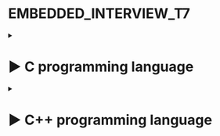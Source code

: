 # EMBEDDED_INTERVIEW_T7

<details>
  <summary><h1>▶ C programming language</h1></summary>
## 1. C Basic 

**1.1 Typedef**

**1.2 Struct**

**1.3 For**

**1.4 While**

**1.5 Do**

**1.6 If Else**

**1.7 Switch case**



## 2. Pointer

**2.1 Con trỏ**
- Là một biến mà nó lưu địa chỉ của biến khác

E.g : 

![Alt text](image.png)

- Biến number có giá trị là 50, địa chỉ là fff4
- Trong đó p là biến con trỏ trỏ đến địa chỉ fff4 của biến number

E.g : 
```c
#include <stdio.h>

int a = 10;

void test(){
    printf("this is test\n");
}
int main(int argc, char const *argv[])
{
    int *ptr = &a;
    printf("dia chi %p\n", &test); 
    printf("dia chi a %p\n", &a );

    printf("gia tri ptr %p\n", ptr);

    printf("gia tri cua bien ma con tro dang quan li %d ", *ptr);
    return 0;
}
```


**Kích thước con trỏ**
Con trỏ chỉ lưu địa chỉ nên kích thước của mọi con trỏ là **như nhau**. Kích thước này phụ thuộc vào môi trường hệ thống máy tính:
- Môi trường Windows 32 bit: 4 bytes
- Môi trường Windows 64 bit: 8 bytes
```c
int main(int argc, char const *argv[])
{

void *ptr= &tong;
printf("size: %d\n", sizeof(ptr));
// Kích thước biến con trỏ phụ thuộc vào kiến trúc của vi xử lí
//64 /8bit = 8 byte
//32/8 = 4

return 0;
}
```


**2.2 Con trỏ Void (Void Pointer)**

- Con trỏ void là con trỏ đặc biệt, có thể trỏ đến mọi địa chỉ
- Dùng con trỏ void thì phải ép kiểu
```c
int main(int argc, char const *argv[])
{
    int i = 10;
    double d = 10.3;
    char c = 'A';
    //int *ptr = &d; : máy sẽ báo lỗi vì không cùng kiểu dữ liệu  
    void *ptr; // là con trỏ đặc biệt, nó sẽ trỏ đến địa chỉ của mọi đối tượng không cần biết đó là kiểu dữ liệu gì 
    ptr = &i; 
    // printf(" gia tri cua ptr %p\n", *ptr); : in ra lỗi vì nó chỉ biết địa chỉ của i chứ không biết nó mang kiểu dữ liệu gì nên ta phải ÉP KIỂU
    printf("test i = %d\n", *(int*)ptr ); // (int*)ptr: giá trị của địa chỉ này là kiểu integer   
    ptr = &d;
    printf("test d = %f\n", *(double*)ptr);
    ptr = &c;
    printf("test c = %c\n", *(char*)ptr);
 return 0;
}

```
**2.3 Function Pointer**
- Trỏ đến địa chỉ của hàm
- Dùng để gọi hàm thông qua con trỏ
`kiểu trả về hàm(*tên con trỏ hàm)(kiểu input, kiểu input )`
Ex:
```c
// con trỏ hàm sẽ trỏ đến địa chỉ của hàm
void tong(int a, int b){
    printf("tong %d va %d = %d\n", a, b, a+b);
}

void hieu(int a, int b){
    printf("hieu %d va %d = %d\n", a, b, a-b);
}

int tich(int a, int b){
    return a*b;
}
int main(int argc, char const *argv[])
{
    void(*ptr)(int,int); 
    ptr = &tong;
    ptr(8,7);
    ptr = &hieu;
    ptr(10,6);
    
    int (*ptrtich)(int,int) = &tich; // Con trỏ ptr trỏ tới hàm tích
    printf("tich %d\n", ptrtich(6,5));
    return 0;
}

```
**2.3.1 Con trỏ hàm làm input parameter**

```c
// con trỏ hàm sẽ trỏ đến địa chỉ của hàm
//input là 1 hàm dùng 1 con trỏ hàm
// cú pháp: void tenham(void(*tencontro)(kieu dau vao, kieu dau vao), tham so dau vao, tham so dau vao)
void tinhtoan(void(*func)(int, int), int a, int b ){
    printf("Tinh toan\n");
    func(a,b);
}
int main(int argc, char const *argv[])
{
  tinhtoan(&tong, 4, 9);   
  tinhtoan(&hieu, 8, 2);
  tinhtoan(&tich, 2, 6);
    return 0;
}

```
**2.3.2 Dùng con trỏ void trỏ đến địa chỉ của con trỏ hàm để hiển thị**
```c
void *ptr = &tong;
((void(*)(int,int))ptr)(7,5);

```


**2.4 Con trỏ NULL**
- Là con trỏ có địa chỉ và giá trị bằng 0
- Vì khai báo con trỏ bất kì thò phải có giá trị nếu không thì con trỏ sẽ trỏ tới giá trị rác
Ex:
```
```


**2.5 Pointer to Pointer**
- **Pointer to pointer** là một loại con trỏ dùng để lưu trữ địa chỉ của biến con trỏ.

VD: 
- ina = 10// 0xc1       
//giá trị 10, địa chỉ 0xc1
 int*ptr = &a // 0xc1; 0xa5
 //giá trị 0xc1, địa chỉ 0xa5``


- int**ptr ( giá trị của biến trỏ ) = &ptr= 0xa5
 *(0xa5)= 0xc1 --> **(0xa5)= 10



## 3. Memory Allocation


| Stack |
|:-----:|
|   ↓   |
|   ↑   |	
|  Heap |
|  Bss(Uninitialized data)  |
|  Data(Initialized data)   |
|  Text |

- ***Text:*** Quyền truy cập chỉ có thể Read
	- Chứa khai báo các hằng số(.rodata)
	- Nó chưa lệnh thực thi nên tránh sửa đổi instruction
- ***Data:*** Quyền truy cập Read-Write
	- Chứa biến toàn cục hoặc biến static: Có giá trị khởi tạo khác 0
	- Được giải phóng khi kết thúc chương trình
- ***Bss:*** Quyền truy cập Read-Write
	- Chứa biến toàn cục hoặc các biến static: Có giá trị khởi tạo bằng 0 hoặc không khởi tạo
	- Được giải phóng khi kết thúc chương trình
- ***Stack:*** Quyền truy cập là Read-Write.
	- Được sử dụng cấp phát cho biến local, input parameter của hàm,...
	- Sẽ được giải phóng khi ra khỏi block code/hàm
- ***Heap:*** Quyền truy cập là Read-Write.
	- Được sử dụng để cấp phát bộ nhớ động như: Malloc, Calloc,...
	- Sẽ được giải phóng khi gọi hàm free,...


**Cấp phát động**
- khai báo 1 mảng mà chưa rõ phải sử dụng kích thước là bao nhiêu --> cấp phát động
- Cấp phát động bộ nhớ chính là việc cấp phát/giải phóng, thay đổi kích thước bộ nhớ một cách linh hoạt. Giúp chúng ta điều khiển được việc sử dụng bộ nhớ của chương trình.

- **Malloc:**  
Ex: tạo 5 ô nhớ cho kiểu uint16
```c
 C1:   uint16_t *ptr = (uint16_t *)malloc(2*5)
 C2:   uint16_t *ptr2 = (uint16_t *)malloc(sizeof(uint16_t)*5);
```
- **Realloc:**
Ex: thay đổi size lên 7 ô nhớ
```c
    ptr2 = (uint16_t *)realloc(ptr2, sizeof(uint16_t)*7);
```
- **Free:** 
Ex:
```c
 free(ptr); // Thu hồi vùng nhớ
```

## 4. Variables 
**4.1 Biến Static**
- Biến static cục bộ: Khi 1 biến cục bộ được khai báo với từ khóa static. Biến sẽ chỉ được khởi tạo 1 lần duy nhất và tồn tại suốt thời gian chạy chương trình. Giá trị của nó không bị mất đi ngay cả khi kết thúc hàm. Tuy nhiên khác với biến toàn cục có thể gọi trong tất cả mọi nơi trong chương trình, thì biến cục bộ static chỉ có thể được gọi trong nội bộ hàm khởi tạo ra nó. Mỗi lần hàm được gọi, giá trị của biến chính bằng giá trị tại lần gần nhất hàm được gọi.


_E.g :  Khi chưa khai báo biến static_
```c
void test(){
    static int a =10;  // giả sử có địa chỉ là 0xc1
    printf("a = %d\n", a);
    a++;
}

int main(int argc, char const *argv[])
{
    test(); // nó sẽ được lưu ở phân vùng nhớ đó 
    test(); // khi chạy lần 2 thì sẽ không khởi tạo lại mà tiếp tục thực hiện tức là a + 1 
    test(); // tương tự

    return 0;
}
```
Kết quả: 
10
10
10


_E.g :  Khi dùng biến static_
```c
void test(){
    static int a =10;  // giả sử có địa chỉ là 0xc1
    printf("a = %d\n", a);
    a++;
}

int main(int argc, char const *argv[])
{
    test(); // nó sẽ được lưu ở phân vùng nhớ đó 
    test(); // khi chạy lần 2 thì sẽ không khởi tạo lại mà tiếp tục thực hiện tức là a + 1 
    test(); // tương tự

    return 0;
} 
```
Kết quả: 
 10
 11
 12


- Biến static toàn cục: Biến toàn cục static sẽ chỉ có thể được truy cập và sử dụng trong File khai báo nó, các File khác không có cách nào truy cập được. 



**4.2 Biến Extern** 
- Gọi hàm, biến từ một file khác
- Biến Static toàn cục không lấy được qua extern

VD: Muốn gọi biến a ở file test. sang file main.c, ta thực hiện ở file main.c như sau:

extern a;

Tại Terminal gõ: `gcc main.c test.c` --> `enter`
Gõ `./main` 



**4.3 Biến Volatile**
```c
volatile int test; // thông báo cho compiler không được phép tối ưu test
    while (1)
    {
        test = readdataUART(); // khi chạy sẽ bỏ qua bước này
        A();
        B();
        C();
    }  
    return 0;
```


**4.4 Biến Register**
- Tác dụng của từ khóa register, nói một cách ngắn gọn là làm tăng hiệu năng(performance) của chương trình.

![Alt text](image-5.png)

- Có register thì xử lí nhanh hơn.
- Hiện nay người ta không còn sủ dụng register nữa vì tốc độ xử lí của RAM đã nhanh hơn tuy nhiên một vài controller còn sử dụng.

Ex:
```c

int main(int argc, char const *argv[])
{
    clock_t start, end;
    double test;
    register  i; 
    start = clock();
    for (; i < 0xFFFFFFFF; i++);
    end = clock();
    test = ((double)(end - start))/CLOCKS_PER_SEC;
    printf("time: %f\n", test);
    return 0;
}

// không có register: time: 7.550000
// có register        time: 0.951000

``` 

## 5. Struct and Union
Struct và Union là 2 cấu trúc dữ liệu do lập trình viên định nghĩa bao gồm các biến với kiểu dữ liệu khác nhau.

**5.1 Struct**

Cú Pháp:
```c
struct <tên kiểu cấu trúc>
{
<kiểu dữ liệu> <tên thành phần 1>;
… 
<kiểu dữ liệu> <tên thành phần n>;
} <tên biến 1>, <tên biến 2>;

```
Ex: 
```c
struct dulieuhocsinh {
    int tuoi;
    float chieucao;
    int namsinh;
}hocsinh1;
```

**5.2 Union**
- Được khai báo và sử dụng như cấu trúc
- Các thành phần của union có chung địa chỉ đầu (nằm chồng lên nhau trong bộ nhớ)

Cú Pháp
```c
union <tên kiểu cấu trúc>
{
<kiểu dữ liệu> <tên thành phần 1>;
… 
<kiểu dữ liệu> <tên thành phần n>;
} <tên biến 1>, <tên biến 2>;
 ```
Ex:

```c
typedef union{
        uint8_t var1[2];
        uint8_t var2[3];
        uint8_t var3[1];   
}typeunion;
```

**5.3 So sánh Struct và union**

Về mặt ý nghĩa, struct và union cơ bản giống nhau(đều là kiểu dữ liệu do người dùng tự định nghĩa). Tuy nhiên, về mặt lưu trữ trong bộ nhớ, chúng có sự khác biệt rõ rệt như sau:

•	**Struct**: Dữ liệu của các thành viên của struct được lưu trữ ở những vùng nhớ khác nhau. Do đó kích thước của 1 struct tối thiểu bằng kích thước các thành viên cộng lại tại vì còn phụ thuộc vào bộ nhớ đệm (struct padding)

•	**Union** : Dữ liệu các thành viên sẽ dùng chung 1 vùng nhớ. Kích thước của union được tính là kích thước lớn nhất của kiểu dữ liệu trong union. Việc thay đổi nội dung của 1 thành viên sẽ dẫn đến thay đổi nội dung của các thành viên khác.


**5.4 Ví dụ về truyền data sử dụng union và struct**
```c
typedef union{
    struct{
        uint8_t id[2];
        uint8_t data[3];
        uint8_t checkSum[1];


    }object;
    uint8_t array[6];
   
}dataFrame;


int main(int argc, char const *argv[])
{
    //Gói data cần phải truyền: 1 byte ID
    //                          3 byte DATA
    //                          1 byte CS
    //                          0x01 0xC2 0xF8
    dataFrame test;
    test.object.id[0] = 0x01;
    test.object.id[1] = 0x02;

    test.object.data[0] = 0xC8;
    test.object.data[1] = 0xF8;
    test.object.data[2] = 0xF2;

    test.object.checkSum[0] = 0xA7;
    return 0;
}
```


## 6. Compiler 
Chương trình được viết bằng C muốn chạy được trên máy tính phải trải qua một quá trình biên dịch để chuyển đổi từ dạng mã nguồn sang chương trình dạng mã thực thi. Quá trình được chia ra làm 4 giai đoạn chính:


•	Giai đoàn tiền xử lý (Pre-processor)

•	Giai đoạn dịch NNBC sang Asembly (Compiler)

•	Giai đoạn dịch asembly sang ngôn ngữ máy (Assembler)

•	Giai đoạn liên kết (Linker)

![Alt text](image-4.png)

**6.1 Pre-processor (Giai đoạn tiền xử lý):** 

Nhận mã nguồn và xóa bỏ các dòng comments, xử lý các chỉ thị tiền xử lý có bắt đầu bằng kí hiệu `#`. Như `#include` (thay thế mã chương trình của một tệp tiêu để vào mã nguồn cần dịch), `#define` (thay thế bằng giá trị cụ thể tại mỗi nơi sử dụng trong chương trình).
	-  Sau khi qua quá trình tiền xử lý thì file code lúc này sẽ có dạng `.i`.
	-  Dùng lệnh `gcc -E filename.c -o filename.i` hoặc `gcc -E filename.c` để xem code sau khi qua quá trình preprocessor.


**6.2 Compiler (Giai đoạn dịch NNBC sang ngôn ngữ Assembly)**

Kiểm tra các kiểu dữ liệu có lỗi hay không, phân tích cú pháp (syntax) của mã nguồn NNBC và tối ưu code.
	-  Quá trình này sẽ biên dịch từ code `.i` sang ngôn ngữ assembly `.s`.
	-  Dùng lệnh `gcc -S -o filename.s filename.c` để có thể xem code sau quá tình compiler.
 
**6.3 Assembler (Giai đoạn dịch ngôn ngữ Assembly sang ngôn ngữ máy):**

- Biên dịch ngôn ngữ Assembly sang ngôn ngữ máy (0 và 1). Và tạo ra tệp tin Object `.o` or `.obj`.
-  Dùng lệnh `gcc -c filename.c -o filename.o` để tạo ra file ".o" và dùng lệnh `objdump -d -Mintel filename.o` để xem code.

**6.4 Linker (Giải đoạn liên kết):** 
- Trong giai đoạn này mã máy của một chương trình `.o` dịch từ nhiều nguồn (file .c hoặc file thư viện .lib) được liên kết lại với nhau để tạo thành chương trình đích nhất. Mã máy của các hàm thư viện gọi trong chương trình cũng được đưa vào chương trình cuối trong giai đoạn này. Chính vì vậy mà các lỗi liên quan đến việc gọi hàm hay sử dụng biến tổng thể mà không tồn tại sẽ bị phát hiện. Kể cả lỗi viết chương trình chính không có hàm main() cũng được phát hiện trong liên kết.

- File sau khi được gộp lại thì sẽ có đuôi mở rộng Executable `.exe`, còn trên Linux và MacOs thì có thể có đuối theo chỉ định hoặc không có đuôi mở rộng.

- Để chạy file code C trên `terminal` dùng lệnh `gcc -o filename filename.c` đẻ tạo ra tệp thực thi, sau đó dùng lệnh `./filename` để chạy tệp thực thi đó.


## 7. Macro and Function
**7.1 Macro**
 Macro không phải là kiểu dữ liệu mà là một định nghĩa 1 đoạn chương trình nào đó bằng một tên, khi gọi tên chương trình đó thì quá trình tiền xử lí sẽ copy chương trình đó bỏ vào.

**7.1.1 #ifndef** (if not define)
Ex:

`

`#ifndef STM32
#define STM32
*chương trình*


`

**7.1.2 Tạo chuỗi**
- Mỗi con chip có những thanh ghi khác nhau, ta định nghĩa cho mỗi con chip vì thế chương trình phía dưới chỉ cần thay đổi
- Để tạo chuỗi ta dùng #


**7.1.3 __VA_ARGS__**

**7.2 Function**
- Function là một khối lệnh thực hiện chức năng nào đó.
- Program counter: là bộ đếm
- Stack pointer: lưu bộ nhớ, 
- Vào 0x0000 sẽ khởi tạo Program count và Stack pointer
- Program count sẽ đếm từng địa chỉ và đọc giá trị của từng địa chỉ ra. Thì giá trị đó sẽ làm cho chương trình chạy.

lưu thằng tiếp theo vào stack pointer 

**7.3 So sánh Macro và Function**



 | |Macro  | Function |
 |-|-------|----------|
 | **Được xử lí ở**| Preprocessor | Compiler|
|**Tóm tắt quá trình thực hiện** | Thay thế đoạn code macro vào chỗ được gọi trước khi được biên dịch | 	Khi thấy hàm được gọi, compiler sẽ phải lưu con trỏ chương trình PC (Program Counter) hiện tại vào stack(stack counter); chuyển PC tới hàm được gọi, thực hiện hàm đó xong và lấy kết quả trả về; sau đó quay lại vị trí ban đầu trong stack trước khi gọi hàm và tiếp tục thực hiện chương trình. |
| **Kích thước**|  lớn file main.i sẽ dài hơn| file sẽ nhiều hơn assembly nhỏ | 
|**Tốc độ** |nhanh  | chậm |

file main.i

tốn ram hơn

## 8.REVIEW C - Interview Question 
1. Khác nhau giữa Macro và Function? Kích thước lớn là cái gì lớn? RAM_file.i_file.s_file.o_file.exe



2. Có bao nhiêu phân vùng nhớ? Liệt kê và nêu rõ?

3. Khác nhau giữa Stack và Heap?

4. Không giải phóng vùng nhớ bằng Free thì chương trình sẽ như thế nào? Nếu shut down máy thì sẽ hết tình trạng đó không?
- Có vì phần vùng nhớ nằm trong RAM, mà RAM thì sẽ bị reset khi tắt nguồn.

5. Biến Static toàn cục và Static cục bộ?

6. typedef struct{
	int x;
	int y;
}Points; 
Points nằm ở phân vùng nào? 

- Không ở phân vùng nào cả (nếu không sử dụng Points)
Nằm ở phân vùng text (Nếu có sử dụng Points)
	Vì nếu k sử dụng Points thì quá trình Compiler sẽ bỏ đi khai báo của Points
	Nếu có sử dụng Points thì quá trình Compiler sẽ để lại khai báo của Points
7. Struct và Union?

8. Con trỏ là gì?
9. Liệt kê các loại con trỏ và nêu rõ từng loại?

11. Quá trình compiler diễn ra như nào?
	

## Additional Knowledge
</details>

<details>
  <summary><h1>▶ C++ programming language</h1></summary>

## 1.CLASS
1.1 What is class?
- Class là một cấu trúc dữ liệu tự định nghĩa, nó cho phép lập trình viên tạo ra các đối tượng (**objects**) mới có cùng bản chất.

- Class định nghĩa các thuộc tính data members còn gọi là **property** và phương thức member functions còn gọi là **method** mà các đối tượng của nó có thể sử dụng.
- Trong C++, từ khóa class sẽ chỉ điểm bắt đầu của một class sẽ được cài đặt. Class trong C++ giúp tổ chức mã nguồn một cách có cấu trúc và tái sử dụng, đồng thời cho phép ẩn thông tin và triển khai tính kế thừa, đa hình và đóng gói.

**Phạm vi truy cập (Access modifiers):**
Access modifier là phạm vi truy cập của các thuộc tính và phương thức sẽ được khai báo bên dưới nó. Có 3 phạm vi truy cập trong C++ là public, private và protected.

- **Public**: Các member được khai báo trong Public thì các Object có thể truy cập trực tiếp tới được. Và các User có thể sử dụng và thay đổi các giá trị trong các member này
- **Private**: Được sử dụng khi bạn muốn chặn User truy cập vào những member khai báo trong phạm vi này, giới hạn truy cập và sửa đổi giá trị của chúng. Sử dụng các member trong Public để truy cập đến các member trong Private.
- **Protected**: Tương tự như Private, nhưng Private thì các class con không thể kết thừa được các member trong Private của class chính, còn Protected thì lại cho phép các class con có thể kế thừa được các member trong protected của class chính.
**1.2 Constructor**
- Constructor hay hàm dựng là một hàm đặc biệt.
- Constructor là một hàm sẽ có tên trùng với tên của class.
- Sẽ được gọi chạy đầu tiên ngay khi chúng ta khởi tạo một object.

**1.3 Destructor**

## 2.OOP
Có 4 đặc tính: Tính kế thừa, đa hình, trừa tượng và đóng gói

**2.1 Inheritance (Tính kế thừa )**
Trong lập trình hướng đối tượng có ý nghĩa, một class có thể kế thừa các thuộc tính của một class khác đã tồn tại trước đó. Khi một class con được tạo ra bởi việc kế thừa thuộc tính của class cha thì chúng ta sẽ gọi class con đó là subclass trong C++, và class cha chính là superclass trong C++

**2.2 Abstraction (Tính trừu tượng)**
Tính trừu tượng trong lập trình hướng đối tượng là một khả năng mà chương trình có thể bỏ qua sự phức tạp bằng cách tập trung vào cốt lõi của thông tin cần xử lý. Điều đó có nghĩa, bạn có thể xử lý một đối tượng bằng cách gọi tên một phương thức và thu về kết quả xử lý, mà không cần biết làm cách nào đối tượng đó được các thao tác trong class. Ví dụ đơn giản, bạn có thể nấu cơm bằng nồi cơm điện bằng cách rất đơn giản là ấn công tắc nấu, mà không cần biết là bên trong cái nồi cơm điện đó đã làm thế nào mà gạo có thể nấu thành cơm.

**2.3 Polymorphism (Tính đa hình)**
Tính đa hình trong lập trình hướng đối tượng là một khả năng mà một phương thức trong class có thể đưa ra các kết quả hoàn toàn khác nhau, tùy thuộc vào dữ liệu được xử lý. Ví dụ đơn giản, cùng là một class quản lý dữ liệu là các con vật, thì hành động sủa hay kêu của chúng được định nghĩa trong class sẽ cho ra kết quả khác nhau, ví dụ nếu là con mèo thì kêu meo meo, còn con chó thì sủa gâu gâu chẳng hạn. 

**2.4 Encapsulation (Tính đóng gói)**
Tính đóng gói trong lập trình hướng đối tượng có ý nghĩa không cho phép người sử dụng các đối tượng thay đổi trạng thái nội tại của một đối tượng, mà chỉ có phương thức nội tại của đối tượng có thể thay đổi chính nó. Điều đó có nghĩa, dữ liệu và thông tin sẽ được đóng gói lại, giúp các tác động bên ngoài một đối tượng không thể làm thay đổi đối tượng đó, nên sẽ đảm bảo tính toàn vẹn của đối tượng, cũng như giúp dấu đi các dữ liệu thông tin cần được che giấu. Ví dụ đơn giản, khi bạn dùng một cái iphone, bạn không thể thay đổi các cấu trúc bên trong của hệ điều hành iOS, mà chỉ có Apple mới có thể làm được điều này thôi.

**SUMMMARY**
- Tính đa hình: là cùng một phương thức với các input khác nhau thì sẽ cho ra các kết quả khác nhau. Trong một Class thì những method có thể trùng tên nhau nhưng phải khác input parameter.

E.g: Cách di chuyển. Khi input là người thì cách di chuyển là hai chân, input là mèo thì cách di chuyển là bốn chân, input là cá thì cách di chuyển là đuôi. Hoặc ví dụ về loại nhạc cụ.

- Tính trừu tượng: là một khả năng mà chương trình có thể bỏ qua sự phức tạp bằng cách tập trung vào cốt lõi của thông tin cần xử lý.
E.g: Như máy giặc ta chỉ cần bỏ đồ vào và bấm nút còn bên trong máy giặc, giặc như thế nào ta không cần quan tâm.

- Tính đóng gói: Các thuộc tính phải được nằm trong private để gán giá trị cho nó hoặc lấy giá trị của nó ra thì phải thông qua. Ý nghĩa là tránh cho người dùng cang thiệp vào và sửa đổi dữ liệu.


### 3.Vector
- Vector là một cấu trúc dữ liệu trong C++ dùng để chứa các đối tượng khác. Tương tự như mảng (array), vector cũng có thể chứa nhiều phần tử.
- Tuy nhiên, nếu như số lượng phần tử (size) của một mảng là cố định, thì ở vector, nó hoàn toàn có thể thay đổi trong suốt quá trình làm việc của chương trình
- vector khác mảng thông thường là kích thước của vector có thể thay đổi trong quá trình thực thi chương trình. Khi cần, vector có thể mở rộng (tăng kích thước) hoặc thu hẹp (giảm kích thước) để chứa thêm hoặc loại bỏ các phần tử.
- Trước khi sử dụng thư viện `#include<vector>`.

- So sánh với mảng tĩnh, vector tiêu thụ bộ nhớ hơn để đổi lấy khả năng quản lý lưu trữ và tăng kích thước động một cách hiệu quả.
**Modifier**

- ***push_back():*** Hàm đẩy một phần tử vào vị trí sau cùng của vector. Nếu kiểu của đối tượng được truyền dưới dạng tham số trong push_back() không giống với kiểu của vector thì sẽ bị ném ra. VD: ten-vector.push_back(ten-cua-phan-tu);
	- ***assign():*** Nó gán một giá trị mới cho các phần tử vector bằng cách thay thế các giá trị cũ. VD: ten-vector.assign(int size, int value);
	- ***pop_back():*** Hàm pop_back () được sử dụng để xóa đi phần tử cuối cùng một vector.
	- ***insert():*** Hàm này chèn các phần tử mới vào trước phần tử trước vị trí được trỏ bởi vòng lặp. Chúng ta cũng có thể chuyển một số đối số thứ ba, đếm số lần phần tử được chèn vào trước vị trí được trỏ.
   	- ***erase():*** Hàm được sử dụng để xóa các phần tử tùy theo vị trí vùng chứa
	- ***emplace():*** Nó mở rộng vùng chứa bằng cách chèn phần tử mới vào
	- ***emplace_back():*** Nó được sử dụng để chèn một phần tử mới vào vùng chứa vector, phần tử mới sẽ được thêm vào cuối vector
	- ***swap():*** Hàm được sử dụng để hoán đổi nội dung của một vector này với một vector khác cùng kiểu. Kích thước có thể khác nhau.
	- ***clear():*** Hàm được sử dụng để loại bỏ tất cả các phần tử của vùng chứa vector.

```c++
	//dùng thư viện vector giống cấp phát bộ nhớ động trong c, nhưng có thư viện hỗ trợ các công cụ nhanh hơn.
	#include <vector>
	
	vector<int> array;	// khai báo mảng kiểu int
	array.push_back(4);  //thêm phần tử tại 0 là 4
	array.push_back(8);  //thêm phần tử tại 1 là 8
	array.push_back(20);
	array.push_back(15); //thêm phần tử tại 4 là 15
	
	//từ C++ 11 trở đi có for cải :
	for(int item : array){ // có thể dùng biến auto item, biến auto sẽ tự định nghĩa item thuộc kiểu dữ liệu gì tùy vào giá trị và nó được lưu
		printf("i = %d\n",item);
	}
	
	array.pop_back(); //xóa phần tử cuối cùng, xóa 15
	array.insert(array.begin()+2,77); //chèn phần tử tại 2 là 77, các phần tử phía sau sẽ dời vị trí cho nhau.
	array.erase(array.begin()+2); // xóa phần tử thứ 2, dời những phần tử phía sau lên.
	array.clear(); //thu hồi vùng nhớ giống free
	
	for(int i =0;i<array;i++){
		printf("%d\n",array[i]);
	}
	```

### 4. TEMPLATE

- **Template (khuôn mẫu)** là một từ khóa trong C++, và là một kiểu dữ liệu trừu tượng tổng quát hóa cho các kiểu dữ liệu int, float, double, bool...
- **Template** trong C++ có 2 loại đó là function template & class template.
- **Template** giúp người lập trình định nghĩa tổng quát cho hàm và lớp thay vì phải nạp chồng (overloading) cho từng hàm hay phương thức với những kiểu dữ liệu khác nhau.

- **Summary:** Là 1 tính chất của tính đa hình. Những chương trình, hàm có tính đa hình gần giống nhau, người ta sử dụng tính đa hình để biểu diễn. 

E.g
```c
#include <iostream>

template <typename var1, typename var2>

var1 tong(var1 a,var2 b){
    return var1(a+b);
}

int main(){
    printf("tong a va b:%d\n",tong(4,5));
// 4 là int=> var 1 là int , 5 là int => var2 là int
    printf("tong a va b: %f\n",tong(4.3,5));

//4.3 var 1 là double, var 2 là int . ép kiểu cho var 1 theo double

    return 0;
}
```

### 5. NAMESPACE
- **Namespace** là từ khóa trong C++ được sử dụng để định nghĩa một phạm vi nhằm mục đích phân biệt các hàm, lớp, biến, ... cùng tên trong các thư viện khác nhau

### 6. VIRTUAL FUNCTION
- **Hàm ảo (virtual function)** là một hàm thành viên trong lớp cơ sở mà lớp dẫn xuất khi kế thừa cần phải định nghĩa lại.
- **Hàm ảo** được sử dụng trong lớp cơ sở khi cần đảm bảo hàm ảo đó sẽ được định nghĩa lại trong lớp dẫn xuất. Việc này rất cần thiết trong trường hợp con trỏ có kiểu là lớp cơ sở trỏ đến đối tượng của lớp dẫn xuất.
- **Hàm ảo** là một phần không thể thiếu để thể hiện tính đa hình trong kế thừa được hỗ trợ bởi nguồn ngữ C++.
**Lưu ý:** Con trỏ của lớp cơ sở có thể chứa địa chỉ của đối tượng thuộc lớp dẫn xuất, nhưng ngược lại thì không được.
- **Hàm ảo** chỉ khác hàm thành phần thông thường khi được gọi từ một con trỏ. Sử dụng hàm ảo khi muốn con trỏ đang trỏ tới đối tượng của lớp nào thì hàm thành phần của lớp đó sẽ được gọi mà không xem xét đến kiểu của con trỏ.

**Sum:** Khi thiết kế chương trình nếu cho phép class con load lại cái mới nhất thì ta sử dụng virtual function

### 7. LINKED LIST
 **Danh sách liên kết đơn (Single Linked List)** là một cấu trúc dữ liệu động, nó là một danh sách mà mỗi phần tử đều liên kết với phần tử đúng sau nó trong danh sách. Mỗi phần tử (được gọi là một node hay nút) trong danh sách liên kết đơn là một cấu trúc có hai thành phần:

+ Thành phần dữ liệu: lưu thông tin về bản thân phần tử đó.
+ Thành phần liên kết: lưu địa chỉ phần tử đứng sau trong danh sách, nếu phần tử đó là phần tử cuối cùng thì thành phần này bằng NULL.

![Alt text](image-1.png)
![Alt text](<Untitled Diagram_node.png>)  


### 8. LIST
 **List** là một danh sách chứa các đối tượng (các nút (node) – lưu trữ các thông tin dữ liệu và địa chỉ của nút kế tiếp, nút trước đó) liên kết với nhau và cho phép chèn thêm hay xóa bất kì một đối tượng nào trong danh sách.
```c
#include <iostream>
#include <list>


using namespace std;

int test[] = {1, 3, 5, 7, 9};

int main(int argc, char const *argv[])
{
    list<int> array =  {1, 2, 3, 4, 5, 6};
    list<int>::iterator it = array.begin();

    advance(it, 2); // Dịch con trỏ tới vị trí 3
    array.insert(it, 10); // chèn 10 vào vị trí 3

    for(int i : array){
        cout<<"i = "<<i <<endl;
    }
    //Hoặc thông qua iterator
    for (list<int>::iterator it = array.begin(); it != array.end(); it++) //it sẽ dịch địa chỉ qua ô    
    {
       cout<<" i = "<<*it<<endl;
    }
    
    //Đối với list thì phải dùng các này. Chứ không thể dùng vòng for như bình thường( i<array.size())
    // Vector giống như malloc, realloc khác với List là kiểu linked list

    array.begin();
    test[1];
    return 0;
}

```

### 9. MAP

- Cấu trúc dữ liệu kiểu map là một cấu trúc dữ liệu ánh xạ giữa cái gọi là khoá (key) sang giá trị của khoá đó (gọi là value)

- Trong cấu trúc dữ liệu này, mỗi một key sẽ nhận một giá trị khác nhau.

![Alt text](image-3.png)

```c



```

**SO SÁNH VECTOR, LIST VÀ MAP**

|            | Vector                   | List                        | Map                            |
|------------|--------------------------|-----------------------------|--------------------------------|
| Ad    | - Truy cập ngẫu nhiên các phần tử thông qua index. <br> - Được triển khai dưới dạng địa chỉ liên tiếp trong bộ nhớ. <br> - Hỗ trợ thay đổi kích thước dễ dàng. | - Chèn và xóa phần tử ở bất kỳ vị trí nào dễ dàng hơn. <br> - Không cần dùng thêm bộ nhớ liền kề để mở rộng kích thước. <br> - Linh hoạt trong việc chèn, xóa và truy xuất. | - Lưu trữ các cặp key-value và tự động sắp xếp theo key. <br> - Truy cập hiệu quả thông qua key. <br> - Hỗ trợ các phương thức cho việc chèn, xóa và truy xuất. |
| Disad | - Chèn và xóa phần tử ở vị trí không phải cuối cùng thì phức tạp hơn. <br> - Cần dùng thêm bộ nhớ liền kề để mở rộng kích thước. <br> - Không hiệu quả cho chèn và xóa phần tử ở đầu hoặc giữa vector. | - Truy cập ngẫu nhiên chậm hơn so với vector. <br> - Chiếm nhiều bộ nhớ hơn do lưu trữ các con trỏ liên kết. | - Tốn nhiều bộ nhớ hơn do lưu trữ các key-value pairs và con trỏ liên kết. <br> - Thời gian tìm kiếm và truy xuất có phức tạp. <br> - Không hỗ trợ truy cập ngẫu nhiên theo index. |


### 10. LAMDA

 - Sử dụng mà không cần biết trước, khi nào sủ dụng thì dùng đến luôn
 - Hàm bình thường thì viết toàn cục. Còn lambda viết cục bộ 
**Expression**:

*[ capture clause ] (parameters) -> return-type  
{   
   definition of method   
}*